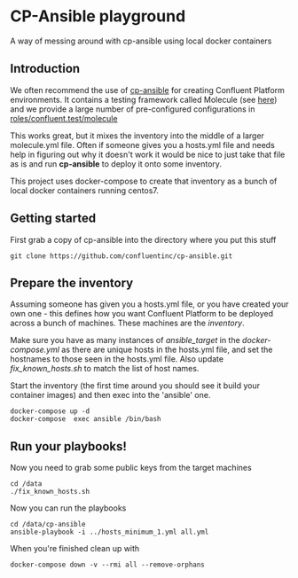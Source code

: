 # CP-Ansible playground

A way of messing around with cp-ansible using local docker containers

## Introduction

We often recommend the use of [cp-ansible](https://github.com/confluentinc/cp-ansible) for creating Confluent Platform environments.
It contains a testing framework called Molecule (see [here](https://github.com/confluentinc/cp-ansible/blob/6.1.0-post/HOW_TO_TEST.md)) and we provide a large number of pre-configured configurations in [roles/confluent.test/molecule](https://github.com/confluentinc/cp-ansible/tree/6.1.0-post/roles/confluent.test/molecule)

This works great, but it mixes the inventory into the middle of a larger molecule.yml file.
Often if someone gives you a hosts.yml file and needs help in figuring out why it doesn't work it would be nice to just take that file as is and run **cp-ansible** to deploy it onto some inventory.

This project uses docker-compose to create that inventory as a bunch of local docker containers running centos7.

## Getting started

First grab a copy of cp-ansible into the directory where you put this stuff
````
git clone https://github.com/confluentinc/cp-ansible.git
````

## Prepare the inventory

Assuming someone has given you a hosts.yml file, or you have created your own one - this defines how you want Confluent Platform to be deployed across a bunch of machines. These machines are the *inventory*.

Make sure you have as many instances of *ansible_target* in the *docker-compose.yml* as there are unique hosts in the hosts.yml file, and set the hostnames to those seen in the hosts.yml file. Also update *fix_known_hosts.sh* to match the list of host names.

Start the inventory (the first time around you should see it build your container images) and then exec into the 'ansible' one.
````
docker-compose up -d
docker-compose  exec ansible /bin/bash
````

## Run your playbooks!

Now you need to grab some public keys from the target machines
````
cd /data
./fix_known_hosts.sh
````
Now you can run the playbooks
````
cd /data/cp-ansible
ansible-playbook -i ../hosts_minimum_1.yml all.yml
````

When you're finished clean up with
````
docker-compose down -v --rmi all --remove-orphans
````
